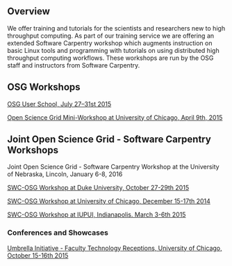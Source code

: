 
[title]: - "Joint Software Carpentry and OSG Workshops"

## Overview 

We offer training and tutorials for the scientists and researchers new to high throughput computing. As part of our training service we are offering an extended Software Carpentry workshop which augments instruction on basic Linux tools and programming with tutorials on using distributed high throughput computing workflows. These workshops are run by the OSG staff and instructors from Software Carpentry.


## OSG Workshops

[OSG User School, July 27–31st 2015](https://twiki.opensciencegrid.org/bin/view/Education/OSGUserSchool2015)

[Open Science Grid Mini-Workshop at University of Chicago, April 9th,  2015](http://swc-osg-workshop.github.io/MiniOSG-2015-04-09-UChicago/index.html)

## Joint Open Science Grid - Software Carpentry Workshops

Joint Open Science Grid - Software Carpentry Workshop at the University of Nebraska, Lincoln, January 6-8, 2016

[SWC-OSG Workshop at Duke University, October 27-29th 2015](http://swc-osg-workshop.github.io/2015-10-27-duke/index.html)

[SWC-OSG Workshop at University of Chicago, December 15-17th 2014](http://swc-osg-workshop.github.io/2014-12-15-UChicago/)

[SWC-OSG Workshop at IUPUI, Indianapolis. March 3-6th 2015](http://swc-osg-workshop.github.io/2015-03-03-iupui/index.html)

### Conferences and Showcases

[Umbrella Initiative - Faculty Technology Receptions, University of Chicago, October 15-16th 2015](http://umbrella.uchicago.edu/node/80)
